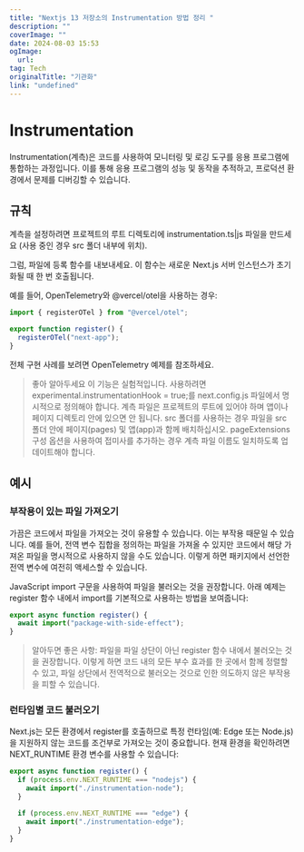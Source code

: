 ```yaml
---
title: "Nextjs 13 저장소의 Instrumentation 방법 정리 "
description: ""
coverImage: ""
date: 2024-08-03 15:53
ogImage: 
  url: 
tag: Tech
originalTitle: "기관화"
link: "undefined"
---
```




# Instrumentation

Instrumentation(계측)은 코드를 사용하여 모니터링 및 로깅 도구를 응용 프로그램에 통합하는 과정입니다. 이를 통해 응용 프로그램의 성능 및 동작을 추적하고, 프로덕션 환경에서 문제를 디버깅할 수 있습니다.

## 규칙

계측을 설정하려면 프로젝트의 루트 디렉토리에 instrumentation.ts|js 파일을 만드세요 (사용 중인 경우 src 폴더 내부에 위치).

<div class="content-ad"></div>

그럼, 파일에 등록 함수를 내보내세요. 이 함수는 새로운 Next.js 서버 인스턴스가 초기화될 때 한 번 호출됩니다.

예를 들어, OpenTelemetry와 @vercel/otel을 사용하는 경우:

```typescript
import { registerOTel } from "@vercel/otel";

export function register() {
  registerOTel("next-app");
}
```

전체 구현 사례를 보려면 OpenTelemetry 예제를 참조하세요.

<div class="content-ad"></div>

> 좋아 알아두세요
> 이 기능은 실험적입니다. 사용하려면 experimental.instrumentationHook = true;를 next.config.js 파일에서 명시적으로 정의해야 합니다.
> 계측 파일은 프로젝트의 루트에 있어야 하며 앱이나 페이지 디렉토리 안에 있으면 안 됩니다. src 폴더를 사용하는 경우 파일을 src 폴더 안에 페이지(pages) 및 앱(app)과 함께 배치하십시오.
> pageExtensions 구성 옵션을 사용하여 접미사를 추가하는 경우 계측 파일 이름도 일치하도록 업데이트해야 합니다.

## 예시

### 부작용이 있는 파일 가져오기

가끔은 코드에서 파일을 가져오는 것이 유용할 수 있습니다. 이는 부작용 때문일 수 있습니다. 예를 들어, 전역 변수 집합을 정의하는 파일을 가져올 수 있지만 코드에서 해당 가져온 파일을 명시적으로 사용하지 않을 수도 있습니다. 이렇게 하면 패키지에서 선언한 전역 변수에 여전히 액세스할 수 있습니다.

<div class="content-ad"></div>

JavaScript import 구문을 사용하여 파일을 불러오는 것을 권장합니다. 아래 예제는 register 함수 내에서 import를 기본적으로 사용하는 방법을 보여줍니다:

```typescript
export async function register() {
  await import("package-with-side-effect");
}
```

> 알아두면 좋은 사항:
> 파일을 파일 상단이 아닌 register 함수 내에서 불러오는 것을 권장합니다. 이렇게 하면 코드 내의 모든 부수 효과를 한 곳에서 함께 정렬할 수 있고, 파일 상단에서 전역적으로 불러오는 것으로 인한 의도하지 않은 부작용을 피할 수 있습니다.

### 런타임별 코드 불러오기

<div class="content-ad"></div>

Next.js는 모든 환경에서 register를 호출하므로 특정 런타임(예: Edge 또는 Node.js)을 지원하지 않는 코드를 조건부로 가져오는 것이 중요합니다. 현재 환경을 확인하려면 NEXT_RUNTIME 환경 변수를 사용할 수 있습니다:

```typescript
export async function register() {
  if (process.env.NEXT_RUNTIME === "nodejs") {
    await import("./instrumentation-node");
  }

  if (process.env.NEXT_RUNTIME === "edge") {
    await import("./instrumentation-edge");
  }
}
```

<div class="content-ad"></div>

